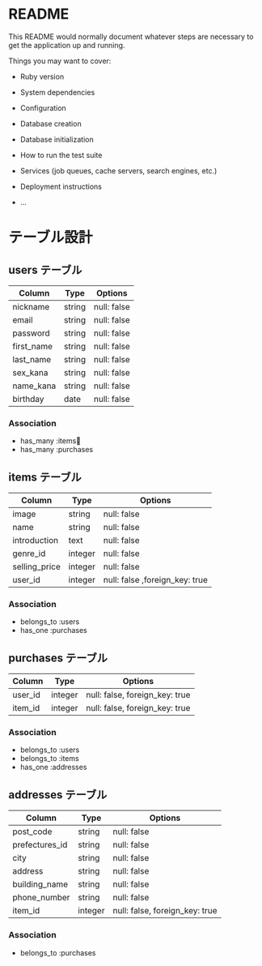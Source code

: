# README

This README would normally document whatever steps are necessary to get the
application up and running.

Things you may want to cover:

* Ruby version

* System dependencies

* Configuration

* Database creation

* Database initialization

* How to run the test suite

* Services (job queues, cache servers, search engines, etc.)

* Deployment instructions

* ...

# テーブル設計

## users テーブル

| Column     | Type   | Options     |
| ---------- | ------ | ----------- |
| nickname   | string | null: false |
| email      | string | null: false |
| password   | string | null: false |
| first_name | string | null: false |
| last_name  | string | null: false |
| sex_kana   | string | null: false |
| name_kana  | string | null: false |
| birthday   | date   | null: false |

### Association

- has_many :items
- has_many :purchases

## items テーブル

| Column        | Type    | Options                       |
| --------------| ------- | ----------------------------- |
| image         | string  | null: false                   |
| name          | string  | null: false                   |
| introduction  | text    | null: false                   |
| genre_id      | integer | null: false                   |
| selling_price | integer | null: false                   |
| user_id       | integer | null: false ,foreign_key: true|

### Association

- belongs_to :users
- has_one    :purchases

## purchases テーブル

| Column  | Type    | Options                       |
| ------- | ------- | ----------------------------- |
| user_id | integer | null: false, foreign_key: true|
| item_id | integer | null: false, foreign_key: true|

### Association

- belongs_to :users
- belongs_to :items
- has_one    :addresses

## addresses テーブル

| Column         | Type    | Options                       |
| -------------- | ------- | ----------------------------- |
| post_code      | string  | null: false                   |
| prefectures_id | string  | null: false                   |
| city           | string  | null: false                   |
| address        | string  | null: false                   |
| building_name  | string  | null: false                   |
| phone_number   | string  | null: false                   |
| item_id        | integer | null: false, foreign_key: true|

### Association

- belongs_to :purchases

